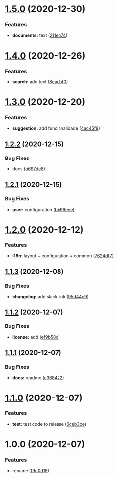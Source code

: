 # [1.5.0](https://github.com/cm-workspace/locale/compare/v1.4.0...v1.5.0) (2020-12-30)


### Features

* **documents:** text ([211eb74](https://github.com/cm-workspace/locale/commit/211eb74e8bf9cb90a2317f5d26c985320fb9949b))

# [1.4.0](https://github.com/cm-workspace/locale/compare/v1.3.0...v1.4.0) (2020-12-26)


### Features

* **search:** add text ([8eaebf0](https://github.com/cm-workspace/locale/commit/8eaebf0ffad2ddc981fc19e27f9382baafed2f5c))

# [1.3.0](https://github.com/cm-workspace/locale/compare/v1.2.2...v1.3.0) (2020-12-20)


### Features

* **suggestion:** add funcionalidade ([4ac45f8](https://github.com/cm-workspace/locale/commit/4ac45f8150977123833943d5a6900a73c46d7318))

## [1.2.2](https://github.com/cm-workspace/locale/compare/v1.2.1...v1.2.2) (2020-12-15)


### Bug Fixes

* docs ([b697dc8](https://github.com/cm-workspace/locale/commit/b697dc870c40ebb873460f37d9dacc55a9484e0f))

## [1.2.1](https://github.com/cm-workspace/locale/compare/v1.2.0...v1.2.1) (2020-12-15)


### Bug Fixes

* **user:** configuration ([bb96eee](https://github.com/cm-workspace/locale/commit/bb96eee9f0304bc80d1eb75920ec4040c39205e2))

# [1.2.0](https://github.com/cm-workspace/locale/compare/v1.1.3...v1.2.0) (2020-12-12)


### Features

* **i18n:** layout + configuration + common ([7624df7](https://github.com/cm-workspace/locale/commit/7624df7d55ea335b2d5429d0cf364f684360344e))

## [1.1.3](https://github.com/cm-workspace/locale/compare/v1.1.2...v1.1.3) (2020-12-08)


### Bug Fixes

* **changelog:** add slack link ([95d44c9](https://github.com/cm-workspace/locale/commit/95d44c901ea6f247de341257f2ff34ec6fb63114))

## [1.1.2](https://github.com/cm-workspace/locale/compare/v1.1.1...v1.1.2) (2020-12-07)


### Bug Fixes

* **license:** add ([ef9b58c](https://github.com/cm-workspace/locale/commit/ef9b58c0ba13e104f3341a03a475d7a2bf849bd6))

## [1.1.1](https://github.com/cm-workspace/locale/compare/v1.1.0...v1.1.1) (2020-12-07)


### Bug Fixes

* **docs:** readme ([c368422](https://github.com/cm-workspace/locale/commit/c3684228769eb451d9c997b25ed39d3ed23707de))

# [1.1.0](https://github.com/cm-workspace/locale/compare/v1.0.0...v1.1.0) (2020-12-07)


### Features

* **test:** test code to release ([6ceb3ce](https://github.com/cm-workspace/locale/commit/6ceb3ce1cb29927620493e8767f8b57079846b35))

# 1.0.0 (2020-12-07)


### Features

* rename ([f9c0d18](https://github.com/cm-workspace/locale/commit/f9c0d1838e77ad5417888346aed8382942b1d14e))
